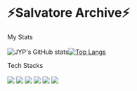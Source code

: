 #  ⚡Salvatore Archive⚡


My Stats
<br><br>
![JYP's GitHub stats](https://github-readme-stats.vercel.app/api?username=john9803&show_icons=true&theme=gold)[![Top Langs](https://github-readme-stats.vercel.app/api/top-langs/?username=john9803)](https://github.com/john9803/github-readme-stats)

Tech Stacks
<br><br>
<img src="https://img.shields.io/badge/Python-3776AB?style=round-square&logo=Python&logoColor=white"/>
<img src="https://img.shields.io/badge/Django-092E20?style=round-square&logo=Django&logoColor=white"/>
<img src="https://img.shields.io/badge/Keras-D00000?style=round-square&logo=Keras&logoColor=white"/>
<img src="https://img.shields.io/badge/C-A8B9CC?style=round-square&logo=C&logoColor=white"/>
<img src="https://img.shields.io/badge/C++-00599C?style=round-square&logo=Cplusplus&logoColor=white"/>
<img src="https://img.shields.io/badge/Java-007396?style=round-square&logo=Java&logoColor=white"/>



